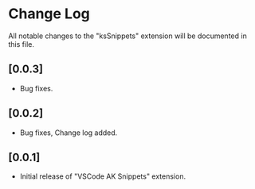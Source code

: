 # Change Log
All notable changes to the "ksSnippets" extension will be documented in this file.

## [0.0.3]
- Bug fixes.

## [0.0.2]
- Bug fixes, Change log added.

## [0.0.1]
- Initial release of "VSCode AK Snippets" extension.
